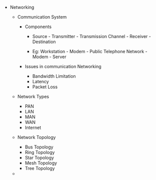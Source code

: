 * Networking
  * Communication System 
    * Components
      * Source - Transmitter - Transmission Channel - Receiver - Destination
      
      * Eg: Workstation - Modem - Public Telephone Network - Modem - Server
    
    * Issues in communication Networking
      * Bandwidth Limitation
      * Latency
      * Packet Loss

  * Network Types
      * PAN
      * LAN
      * MAN
      * WAN
      * Internet

  * Network Topology 
      * Bus Topology
      * Ring Topology
      * Star Topology
      * Mesh Topology
      * Tree Topology
   
  * 
